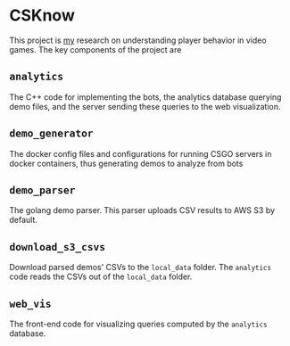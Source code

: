 # CSKnow

This project is [my](https://davidbdurst.com/) research on understanding player behavior in video games. The key components of the project are

## `analytics`

The C++ code for implementing the bots, the analytics database querying demo files, and the server sending these queries to the web visualization.

## `demo_generator`

The docker config files and configurations for running CSGO servers in docker containers, thus generating demos to analyze from bots

## `demo_parser`

The golang demo parser. This parser uploads CSV results to AWS S3 by default.

## `download_s3_csvs` 

Download parsed demos' CSVs to the `local_data` folder. The `analytics` code reads the CSVs out of the `local_data` folder.

## `web_vis`

The front-end code for visualizing queries computed by the `analytics` database.


